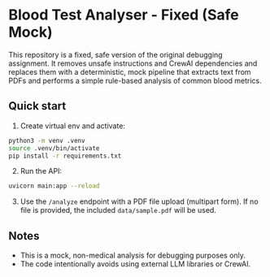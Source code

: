 # Blood Test Analyser - Fixed (Safe Mock)

This repository is a fixed, safe version of the original debugging assignment.
It removes unsafe instructions and CrewAI dependencies and replaces them with
a deterministic, mock pipeline that extracts text from PDFs and performs a
simple rule-based analysis of common blood metrics.

## Quick start

1. Create virtual env and activate:
```bash
python3 -m venv .venv
source .venv/bin/activate
pip install -r requirements.txt
```

2. Run the API:
```bash
uvicorn main:app --reload
```

3. Use the `/analyze` endpoint with a PDF file upload (multipart form).
If no file is provided, the included `data/sample.pdf` will be used.

## Notes
- This is a mock, non-medical analysis for debugging purposes only.
- The code intentionally avoids using external LLM libraries or CrewAI.